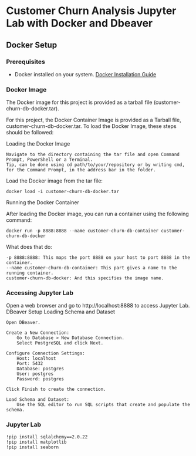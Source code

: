 # Customer Churn Analysis Jupyter Lab with Docker and Dbeaver
## Docker Setup

### Prerequisites

- Docker installed on your system. [Docker Installation Guide](https://docs.docker.com/get-docker/)


### Docker Image

The Docker image for this project is provided as a tarball file (customer-churn-db-docker.tar).


For this project, the Docker Container Image is provided as a Tarball file, customer-churn-db-docker.tar.
To load the Docker Image, these steps should be followed:

Loading the Docker Image

    Navigate to the directory containing the tar file and open Command Prompt, PowerShell or a Terminal.
    Tip, can be done using cd path/to/your/repository or by writing cmd, for the Command Prompt, in the address bar in the folder.


Load the Docker image from the tar file:

    docker load -i customer-churn-db-docker.tar

Running the Docker Container

After loading the Docker image, you can run a container using the following command:

    docker run -p 8888:8888 --name customer-churn-db-container customer-churn-db-docker

What does that do:

    -p 8888:8888: This maps the port 8888 on your host to port 8888 in the container.
    --name customer-churn-db-container: This part gives a name to the running container.
    customer-churn-db-docker: And this specifies the image name.

### Accessing Jupyter Lab

Open a web browser and go to http://localhost:8888 to access Jupyter Lab.
DBeaver Setup
Loading Schema and Dataset

    Open DBeaver.

    Create a New Connection:
        Go to Database > New Database Connection.
        Select PostgreSQL and click Next.

    Configure Connection Settings:
        Host: localhost
        Port: 5432
        Database: postgres
        User: postgres
        Password: postgres

    Click Finish to create the connection.

    Load Schema and Dataset:
        Use the SQL editor to run SQL scripts that create and populate the schema.

### Jupyter Lab

    !pip install sqlalchemy==2.0.22
    !pip install matplotlib
    !pip install seaborn